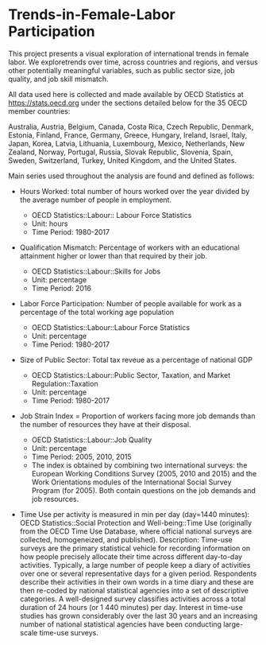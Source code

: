 # Trends-in-Female-Labor Participation

This project presents a visual exploration of international trends in female labor.
We exploretrends over time, across countries and regions, and versus other potentially meaningful variables, such as public sector size, job quality, and job skill mismatch.

All data used here is collected and made available by OECD Statistics at https://stats.oecd.org under the sections detailed below for the 35 OECD member countries:

Australia, Austria, Belgium, Canada, Costa Rica, Czech Republic, Denmark, Estonia, Finland, France, Germany, Greece, Hungary, Ireland, Israel, Italy, Japan, Korea, Latvia, Lithuania, Luxembourg, Mexico,  Netherlands, New Zealand, Norway, Portugal, Russia, Slovak Republic, Slovenia, Spain, Sweden, Switzerland, Turkey, United Kingdom, and the United States.

Main series used throughout the analysis are found and defined as follows:

- Hours Worked: total number of hours worked over the year divided by the average number of people in employment.
    - OECD Statistics::Labour:: Labour Force Statistics
    - Unit: hours
    - Time Period: 1980-2017
    
- Qualification Mismatch: Percentage of workers with an educational attainment higher or lower than that required by their job.
    - OECD Statistics::Labour::Skills for Jobs
    - Unit: percentage
    - Time Period: 2016
  
- Labor Force Participation: Number of people available for work as a percentage of the total working age population
    - OECD Statistics::Labour::Labour Force Statistics
    - Unit: percentage
    - Time Period: 1980-2017
    
- Size of Public Sector: Total tax reveue as a percentage of national GDP
    - OECD Statistics::Labour::Public Sector, Taxation, and Market Regulation::Taxation
    - Unit: percentage
    - Time Period: 1980-2017
    
- Job Strain Index = Proportion of workers facing more job demands than the number of resources they have at their disposal.
    - OECD Statistics::Labour::Job Quality
    - Unit: percentage
    - Time Period: 2005, 2010, 2015
    - The index is obtained by combining two international surveys: the European Working Conditions Survey (2005, 2010 and 2015) and the Work Orientations modules of the International Social Survey Program (for 2005). Both contain questions on the job demands and job resources.
    
- Time Use per activity is measured in min per day (day=1440 minutes):
    OECD Statistics::Social Protection and Well-being::Time Use (originally from the OECD Time Use Database, where official national surveys are collected, homogeneized, and published).
Description: Time-use surveys are the primary statistical vehicle for recording information on how people precisely allocate their time across different day-to-day activities. Typically, a large number of people keep a diary of activities over one or several representative days for a given period. Respondents describe their activities in their own words in a time diary and these are then re-coded by national statistical agencies into a set of descriptive categories. A well-designed survey classifies activities across a total duration of 24 hours (or 1 440 minutes) per day. Interest in time-use studies has grown considerably over the last 30 years and an increasing number of national statistical agencies have been conducting large-scale time-use surveys.
   

